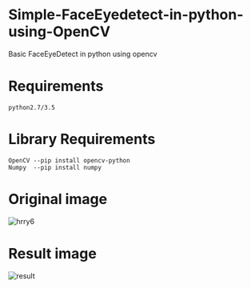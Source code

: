 # Simple-FaceEyedetect-in-python-using-OpenCV
Basic FaceEyeDetect in python using opencv

# Requirements
	python2.7/3.5
	
# Library Requirements
	OpenCV --pip install opencv-python
	Numpy  --pip install numpy
	
# Original image
![hrry6](https://user-images.githubusercontent.com/42320296/46887147-dc2ff180-ce82-11e8-8525-df420f6bc51b.jpg)

# Result image
![result](https://user-images.githubusercontent.com/42320296/46887326-5496b280-ce83-11e8-873c-ac8e0c6f12ae.JPG)

 
